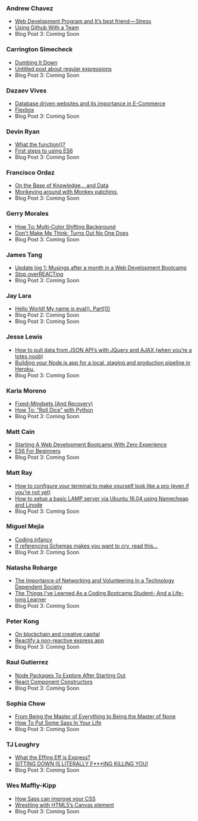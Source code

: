 
### Andrew Chavez

- [Web Development Program and It’s best friend — Stress](https://medium.com/@andrewchavez_88204/web-development-program-and-its-best-friend-stress-54d52610f1e3)
- [Using Github With a Team](https://medium.com/@andrewchavez_88204/teamwork-and-a-github-repository-story-cbb9654828ce)
- Blog Post 3: Coming Soon

### Carrington Simecheck

- [Dumbing It Down](https://medium.com/@LallieDragon/dumbing-it-down-eb8005204109)
- [Untitled post about regular expressions](https://medium.com/@LallieDragon/i-saw-this-the-other-day-and-wondered-what-the-hell-is-that-what-does-it-do-6bf3850d577c)
- Blog Post 3: Coming Soon

### Dazaev Vives

- [Database driven websites and its importance in E-Commerce](https://medium.com/@dazaevvivescervantes/database-driven-websites-and-its-importance-in-e-commerce-ae3ffe16b21f)
- [Flexbox](https://medium.com/@dazaevvivescervantes/flexbox-b38e0674bfec)
- Blog Post 3: Coming Soon

### Devin Ryan

- [What the function()?](https://medium.com/@devinryan/what-the-function-e70290a48947)
- [First steps to using ES6](https://medium.com/@devinryan/writing-strings-with-es6-da98c7ce6a86)
- Blog Post 3: Coming Soon

### Francisco Ordaz

- [On the Base of Knowledge… and Data](https://medium.com/@crordaz/on-the-base-of-knowledge-and-data-44169225a973)
- [Monkeying around with Monkey patching.](https://medium.com/@cescoIV/monkeying-around-with-monkey-patching-fdf513e573a5)
- Blog Post 3: Coming Soon

### Gerry Morales

- [How To: Multi-Color Shifting Background](https://medium.com/@gmorales_89058/how-to-multi-color-shifting-background-334b2fe303b4)
- [Don’t Make Me Think: Turns Out No One Does](https://medium.com/@gmorales_89058/dont-make-me-think-turns-out-no-one-does-a7bdc450630b)
- Blog Post 3: Coming Soon

### James Tang

- [Update log 1: Musings after a month in a Web Development Bootcamp](https://medium.com/@ulrichyu/update-log-1-musings-after-a-month-in-a-web-development-bootcamp-b802369bb160)
- [Stop overREACTing](https://medium.com/@ulrichyu/stop-overreacting-c4164ee46fe2)
- Blog Post 3: Coming Soon

### Jay Lara

- [Hello World! My name is eval(). Part[0]](https://medium.com/@jaylara1/hello-world-my-name-is-eval-part-0-a949d8b81547)
- Blog Post 2: Coming Soon
- Blog Post 3: Coming Soon

### Jesse Lewis

- [How to pull data from JSON API’s with JQuery and AJAX (when you’re a totes noob)](https://medium.com/@Moonstrasse/how-to-pull-data-from-json-apis-with-jquery-and-ajax-when-you-re-a-totes-noob-d6b6349cd21f)
- [Building your Node.js app for a local, staging and production pipeline in Heroku.](https://medium.com/@Moonstrasse/building-your-node-js-app-for-a-local-staging-and-production-pipeline-in-heroku-de11b17c95a8)
- Blog Post 3: Coming Soon

### Karla Moreno

- [Fixed-Mindsets (And Recovery)](https://medium.com/@diskokarl/fixed-mindsets-and-recovery-480c6dfcb4be)
- [How To: “Roll Dice” with Python](https://medium.com/@diskokarl/how-to-roll-dice-with-python-34865d83f53d)
- Blog Post 3: Coming Soon

### Matt Cain

- [Starting A Web Development Bootcamp With Zero Experience](https://medium.com/@cainmusicteach/starting-a-web-development-bootcamp-with-zero-experience-601b23c876e9)
- [ES6 For Beginners](https://medium.com/@cainmusicteach/es6-for-beginners-33cd11906dd4)
- Blog Post 3: Coming Soon

### Matt Ray

- [How to configure your terminal to make yourself look like a pro (even if you’re not yet)](https://medium.com/@MattRay0295/how-to-configure-your-terminal-to-make-yourself-look-like-a-pro-even-if-you-may-not-be-f6f2344d40a4)
- [How to setup a basic LAMP server via Ubuntu 16.04 using Namecheap and Linode](https://medium.com/@MattRay0295/how-to-setup-a-basic-lamp-server-via-ubuntu-16-04-using-namecheap-and-linode-64d1cd6372eb)
- Blog Post 3: Coming Soon

### Miguel Mejia

- [Coding infancy](https://medium.com/@miguelmejia/coding-infancy-9606b844219c)
- [If referencing Schemas makes you want to cry, read this…](https://medium.com/@miguelmejia/if-referencing-schemas-makes-you-want-to-cry-read-this-2da2771f85ab)
- Blog Post 3: Coming Soon

### Natasha Robarge

- [The Importance of Networking and Volunteering In a Technology Dependent Society](https://medium.com/@natasharobarge/the-importance-of-networking-and-volunteering-in-a-technology-dependent-society-48af2d3e9de5)
- [The Things I’ve Learned As a Coding Bootcamp Student- And a Life-long Learner](https://medium.com/@natasharobarge/the-things-ive-learned-as-a-coding-bootcamp-student-and-a-life-long-learner-5a769fc734d0)
- Blog Post 3: Coming Soon

### Peter Kong

- [On blockchain and creative capital](https://medium.com/@peterkong/on-blockchain-and-creative-capital-a48d074b0359)
- [Reactify a non-reactive express app](https://medium.com/@peterkong/reactify-a-non-reactive-express-app-6e077a04e141)
- Blog Post 3: Coming Soon

### Raul Gutierrez

- [Node Packages To Explore After Starting Out](https://medium.com/@rcgutierreziii/node-packages-you-definitely-want-to-know-about-starting-out-3ef221a43c5c)
- [React Component Constructors](https://medium.com/@rcgutierreziii/react-component-constructors-6a577553888c)
- Blog Post 3: Coming Soon

### Sophia Chow

- [From Being the Master of Everything to Being the Master of None](https://medium.com/@sophia.t.chow/from-being-the-master-of-everything-to-being-the-master-of-none-2f65c3317b29)
- [How To Put Some Sass In Your Life](https://medium.com/@sophia.t.chow/how-to-put-some-sass-in-your-life-31991749ab02)
- Blog Post 3: Coming Soon

### TJ Loughry

- [What the Effing Eff is Express?](https://medium.com/@tjloughry/what-the-effing-eff-is-express-39c517bb40f6)
- [SITTING DOWN IS LITERALLY F***ING KILLING YOU!](https://medium.com/@tjloughry/sitting-down-is-literally-f-ing-killing-you-1b91e5d644a)
- Blog Post 3: Coming Soon

### Wes Maffly-Kipp

- [How Sass can improve your CSS](https://medium.com/@wesleymafflykipp/how-sass-can-improve-your-css-d3d41ccd0bd2)
- [Wrestling with HTML5’s Canvas element](https://medium.com/@wesleymafflykipp/wrestling-with-html5s-canvas-element-8e77e424cff5)
- Blog Post 3: Coming Soon
